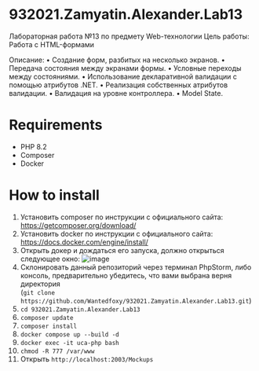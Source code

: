 # 932021.Zamyatin.Alexander.Lab13

Лабораторная работа №13 по предмету Web-технологии Цель работы: Работа с HTML-формами

Описание:
•	Создание форм, разбитых на несколько экранов.
•	Передача состояния между экранами формы.
•	Условные переходы между состояниями.
•	Использование декларативной валидации с помощью атрибутов .NET.
•	Реализация собственных атрибутов валидации.
•	Валидация на уровне контроллера.
•	Model State.



# Requirements
- PHP 8.2
- Composer
- Docker

# How to install
1) Установить composer по инструкции с официального сайта: https://getcomposer.org/download/
2) Установить docker по инструкции с официального сайта: https://docs.docker.com/engine/install/
3) Открыть докер и дождаться его запуска, должно открыться следующее окно:
   ![image](https://github.com/Wantedfoxy/932021.Zamyatin.Alexander.Lab11/assets/50704060/191f2e21-e11f-4ebb-b642-289863e8a0d4)
4) Склонировать данный репозиторий через терминал PhpStorm, либо консоль, предварительно убедитесь, что вами выбрана верня директория <br>
   (`git clone https://github.com/Wantedfoxy/932021.Zamyatin.Alexander.Lab13.git`)
5) `cd 932021.Zamyatin.Alexander.Lab13`
6) `composer update`
7) `composer install`
8) `docker compose up --build -d`
9) `docker exec -it uca-php bash`
10) `chmod -R 777 /var/www`
11) Открыть `http://localhost:2003/Mockups`
